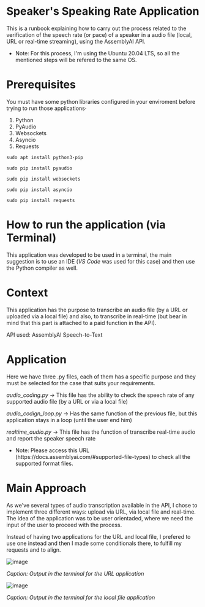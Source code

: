 # Speaker's Speaking Rate Application

This is a runbook explaining how to carry out the process related to the verification of the speech rate (or pace) of a speaker in a audio file (local, URL or real-time streaming), using the AssemblyAI API.

<ul><li> Note: For this process, I'm using the Ubuntu 20.04 LTS, so all the mentioned steps will be refered to the same OS. </ul>

# Prerequisites

You must have some python libraries configured in your enviroment before trying to run those applications·

1. Python
2. PyAudio
3. Websockets
4. Asyncio
5. Requests

```
sudo apt install python3-pip

sudo pip install pyaudio

sudo pip install websockets

sudo pip install asyncio

sudo pip install requests
```

# How to run the application (via Terminal)

This application was developed to be used in a terminal, the main suggestion is to use an IDE (_VS Code_ was used for this case) and then use the Python compiler as well.

# Context

This application has the purpose to transcribe an audio file (by a URL or uploaded via a local file) and also, to transcribe in real-time (but bear in mind that this part is attached to a paid function in the API).

API used: AssemblyAI Speech-to-Text

# Application

Here we have three .py files, each of them has a specific purpose and they must be selected for the case that suits your requirements.

*audio_coding.py* -> This file has the ability to check the speech rate of any supported audio file (by a URL or via a local file)

*audio_codign_loop.py* -> Has the same function of the previous file, but this application stays in a loop (until the user end him)

*realtime_audio.py* -> This file has the function of transcribe real-time audio and report the speaker speech rate


<ul><li> Note: Please access this URL (https://docs.assemblyai.com/#supported-file-types) to check all the supported format files. </ul>

# Main Approach

As we've several types of audio transcription available in the API, I chose to implement three different ways: upload via URL, via local file and real-time. The idea of the application was to be user orientaded, where we need the input of the user to proceed with the process. 

Instead of having two applications for the URL and local file, I prefered to use one instead and then I made some conditionals there, to fulfill my requests and to align.

![image](https://user-images.githubusercontent.com/85353297/170801647-654d26e7-717d-4381-90f9-e417f34869fa.png)

_Caption: Output in the terminal for the URL application_ 

![image](https://user-images.githubusercontent.com/85353297/170802222-f2ef02d9-1bd2-4725-b479-e44147bbe71c.png)

_Caption: Output in the terminal for the local file application_ 





